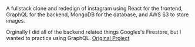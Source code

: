 A fullstack clone and rededign of instagram using React for the frontend, GraphQL for the backend, MongoDB for the database, and AWS S3 to store images.

Orginally I did all of the backend related things Googles's Firestore, but I wanted to practice using GraphQL.
[Original Project](https://github.com/joshwrn/instagram-clone)
